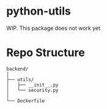 # python-utils

WIP. This package does not work yet

# Repo Structure
```
backend/
│
├── utils/
│   ├── __init__.py
│   └── security.py
│
└── Dockerfile

